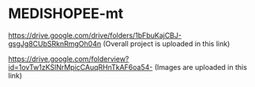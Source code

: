 # MEDISHOPEE-mt
https://drive.google.com/drive/folders/1bFbuKajCBJ-gsgJg8CUbSRknRmgOh04n
(Overall project is uploaded in this link)

https://drive.google.com/folderview?id=1ovTw1zKSlNrMpicCAuqRHnTkAF6oa54-
(Images are uploaded in this link)
